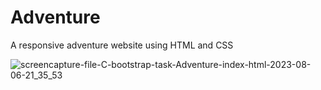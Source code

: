 # Adventure
A responsive adventure website using HTML and CSS

![screencapture-file-C-bootstrap-task-Adventure-index-html-2023-08-06-21_35_53](https://github.com/KomalR2003/Adventure/assets/138985585/cbb240ec-8a7b-4544-ab1e-9d55efb86f5a)
